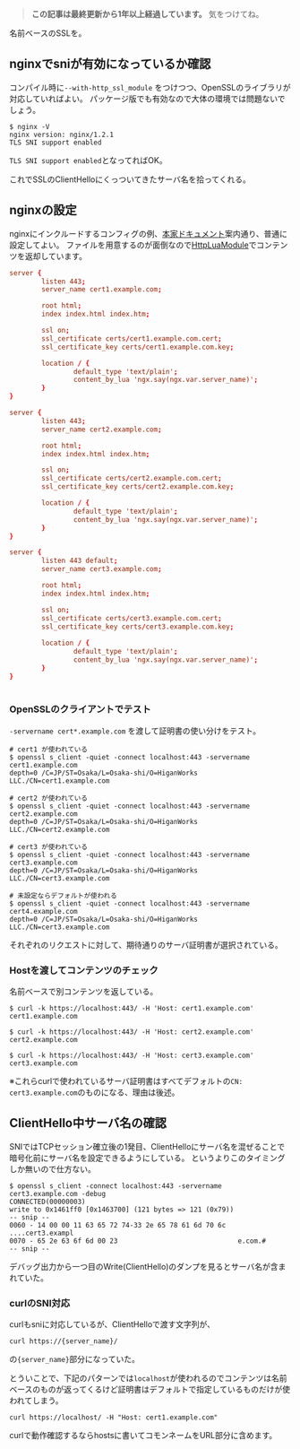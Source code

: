 <!-- too_old -->
> **この記事は最終更新から1年以上経過しています。** 気をつけてね。

名前ベースのSSLを。

## nginxでsniが有効になっているか確認
コンパイル時に`--with-http_ssl_module` をつけつつ、OpenSSLのライブラリが対応していればよい。
パッケージ版でも有効なので大体の環境では問題ないでしょう。

```shell:CLI_output
$ nginx -V
nginx version: nginx/1.2.1
TLS SNI support enabled
```

`TLS SNI support enabled`となってればOK。

これでSSLのClientHelloにくっついてきたサーバ名を拾ってくれる。


## nginxの設定

nginxにインクルードするコンフィグの例、[本家ドキュメント](http://nginx.org/en/docs/http/configuring_https_servers.html)案内通り、普通に設定してよい。
ファイルを用意するのが面倒なので[HttpLuaModule](http://wiki.nginx.org/HttpLuaModule)でコンテンツを返却しています。

```nginx:nginx_sni.conf
server {
        listen 443;
        server_name cert1.example.com;

        root html;
        index index.html index.htm;

        ssl on;
        ssl_certificate certs/cert1.example.com.cert;
        ssl_certificate_key certs/cert1.example.com.key;

        location / {
                default_type 'text/plain';
                content_by_lua 'ngx.say(ngx.var.server_name)';
        }
}

server {
        listen 443;
        server_name cert2.example.com;

        root html;
        index index.html index.htm;

        ssl on;
        ssl_certificate certs/cert2.example.com.cert;
        ssl_certificate_key certs/cert2.example.com.key;

        location / {
                default_type 'text/plain';
                content_by_lua 'ngx.say(ngx.var.server_name)';
        }
}

server {
        listen 443 default;
        server_name cert3.example.com;

        root html;
        index index.html index.htm;

        ssl on;
        ssl_certificate certs/cert3.example.com.cert;
        ssl_certificate_key certs/cert3.example.com.key;
   
        location / {
                default_type 'text/plain';
                content_by_lua 'ngx.say(ngx.var.server_name)';
        }
}
                                                       
```

### OpenSSLのクライアントでテスト
`-servername cert*.example.com` を渡して証明書の使い分けをテスト。

```shell:CLI_output
# cert1 が使われている
$ openssl s_client -quiet -connect localhost:443 -servername cert1.example.com
depth=0 /C=JP/ST=Osaka/L=Osaka-shi/O=HiganWorks LLC./CN=cert1.example.com

# cert2 が使われている
$ openssl s_client -quiet -connect localhost:443 -servername cert2.example.com
depth=0 /C=JP/ST=Osaka/L=Osaka-shi/O=HiganWorks LLC./CN=cert2.example.com

# cert3 が使われている
$ openssl s_client -quiet -connect localhost:443 -servername cert3.example.com
depth=0 /C=JP/ST=Osaka/L=Osaka-shi/O=HiganWorks LLC./CN=cert3.example.com

# 未設定ならデフォルトが使われる
$ openssl s_client -quiet -connect localhost:443 -servername cert4.example.com
depth=0 /C=JP/ST=Osaka/L=Osaka-shi/O=HiganWorks LLC./CN=cert3.example.com
```

それぞれのリクエストに対して、期待通りのサーバ証明書が選択されている。

### Hostを渡してコンテンツのチェック
名前ベースで別コンテンツを返している。

```shell:CLI_output
$ curl -k https://localhost:443/ -H 'Host: cert1.example.com'
cert1.example.com

$ curl -k https://localhost:443/ -H 'Host: cert2.example.com'
cert2.example.com

$ curl -k https://localhost:443/ -H 'Host: cert3.example.com'
cert3.example.com
```
※これらcurlで使われているサーバ証明書はすべてデフォルトの`CN: cert3.example.com`のものになる、理由は後述。


## ClientHello中サーバ名の確認
SNIではTCPセッション確立後の1発目、ClientHelloにサーバ名を混ぜることで暗号化前にサーバ名を設定できるようにしている。
というよりこのタイミングしか無いので仕方ない。

```
$ openssl s_client -connect localhost:443 -servername cert3.example.com -debug
CONNECTED(00000003)
write to 0x1461ff0 [0x1463700] (121 bytes => 121 (0x79))
-- snip --
0060 - 14 00 00 11 63 65 72 74-33 2e 65 78 61 6d 70 6c   ....cert3.exampl
0070 - 65 2e 63 6f 6d 00 23                              e.com.#
-- snip --
```

デバッグ出力から一つ目のWrite(ClientHello)のダンプを見るとサーバ名が含まれていた。


### curlのSNI対応
curlもsniに対応しているが、ClientHelloで渡す文字列が、

    curl https://{server_name}/

の`{server_name}`部分になっていた。

とういことで、下記のパターンでは`localhost`が使われるのでコンテンツは名前ベースのものが返ってくるけど証明書はデフォルトで指定しているものだけが使われてしまう。

    curl https://localhost/ -H "Host: cert1.example.com"

curlで動作確認するならhostsに書いてコモンネームをURL部分に含めます。


